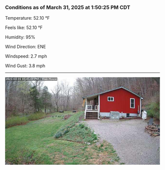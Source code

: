 ### Conditions as of March 31, 2025 at 1:50:25 PM CDT 

Temperature: 52.10 &deg;F

Feels like: 52.10 &deg;F

Humidity: 95%

Wind Direction: ENE

Windspeed: 2.7 mph

Wind Gust: 3.8 mph

---

<img src="./images/latest.jpeg"/>

